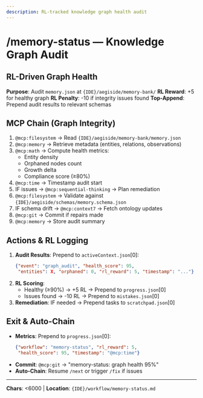 ```yaml
---
description: RL-tracked knowledge graph health audit
---
```


# /memory-status — Knowledge Graph Audit

## RL-Driven Graph Health

**Purpose**: Audit `memory.json` at `{IDE}/aegiside/memory-bank/`
**RL Reward**: +5 for healthy graph
**RL Penalty**: -10 if integrity issues found
**Top-Append**: Prepend audit results to relevant schemas

## MCP Chain (Graph Integrity)

1. `@mcp:filesystem` → Read `{IDE}/aegiside/memory-bank/memory.json`
2. `@mcp:memory` → Retrieve metadata (entities, relations, observations)
3. `@mcp:math` → Compute health metrics:
   - Entity density
   - Orphaned nodes count
   - Growth delta
   - Compliance score (≥80%)
4. `@mcp:time` → Timestamp audit start
5. IF issues → `@mcp:sequential-thinking` → Plan remediation
6. `@mcp:filesystem` → Validate against `{IDE}/aegiside/schemas/memory.schema.json`
7. IF schema drift → `@mcp:context7` → Fetch ontology updates
8. `@mcp:git` → Commit if repairs made
9. `@mcp:memory` → Store audit summary

## Actions & RL Logging

1. **Audit Results**: Prepend to `activeContext.json`[0]:
   ```json
   {"event": "graph_audit", "health_score": 95,
    "entities": X, "orphaned": 0, "rl_reward": 5, "timestamp": "..."}
   ```
2. **RL Scoring**:
   - Healthy (≥90%) → +5 RL → Prepend to `progress.json`[0]
   - Issues found → -10 RL → Prepend to `mistakes.json`[0]
3. **Remediation**: IF needed → Prepend tasks to `scratchpad.json`[0]

## Exit & Auto-Chain

- **Metrics**: Prepend to `progress.json`[0]:
  ```json
  {"workflow": "memory-status", "rl_reward": 5,
   "health_score": 95, "timestamp": "@mcp:time"}
  ```
- **Commit**: `@mcp:git` → "memory-status: graph health 95%"
- **Auto-Chain**: Resume `/next` or trigger `/fix` if issues

---
**Chars**: <6000 | **Location**: `{IDE}/workflow/memory-status.md`
